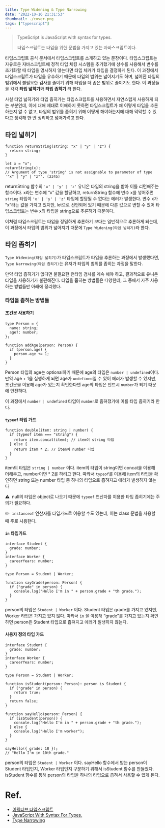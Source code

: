```yaml
---
title: Type Widening & Type Narrowing
date: "2022-10-16 21:31:53"
thumbnail: ./cover.png
tags: ["typescript"]
---
```


> TypeScript is JavaScript with syntax for types.
>
> 타입스크립트는 타입을 위한 문법을 가지고 있는 자바스크립트이다.

타입스크립트 공식 문서에서 타입스크립트를 소개하고 있는 문장이다. 타입스크립트는 자유로운 자바스크립트에 정적 타입 체킹 시스템을 추가했기에 상수를 사용해서 변수를 초기화할 때 타입을 명시하지 않는다면 타입 체커가 타입을 결정하게 된다. 이 과정에서 타입스크립트가 타입을 유추하기 때문에 타입의 범위는 넓어지기도 하며, 넓어진 타입의 범위에서 불필요한 검사를 줄이기 위해 타입을 더 좁은 범위로 줄이기도 한다. 이 과정들을 각각 **타입 넓히기**와 **타입 좁히기** 라 한다.

사실 타입 넓히기와 타입 좁히기는 타입스크립트를 사용하면서 자연스럽게 사용하게 되는 부분인데, 이에 대해 제대로 이해하지 못하면 타입스크립트가 왜 이렇게 타입을 추론하는지 알 수 없고, 타입의 범위를 좁히기 위해 어떻게 해야하는지에 대해 막막할 수 있다고 생각해 한 번 정리하고 넘어가려고 한다.

## 타입 넓히기

```tsx
function returnString(string: "x" | "y" | "z") {
  return string;
}

let x = "x";
returnString(x);
// Argument of type 'string' is not assignable to parameter of type '"x" | "y" | "z"'. (2345)
```

returnString 함수의 `'x' | 'y' | 'z'` 유니온 타입의 string을 받아 이를 리턴해주는 함수이다. x라는 변수에 “x” 값을 할당하고, returnString 함수에 변수 x를 넣어주면 `string` 타입이 `'x' | 'y' | 'z'` 타입에 할당될 수 없다는 에러가 발생한다. 변수 x가 “x”라는 값을 가지고 있지만, let으로 선언되어 있기 때문에 다른 값으로 변할 수 있어 타입스크립트는 변수 x의 타입을 string으로 추론하기 때문이다.

이처럼 타입스크립트는 타입을 정밀하게 추론하기 보다는 일반적으로 추론하게 되는데, 이 과정에서 타입의 범위가 넓어지기 때문에 `Type Widening(타입 넓히기)`라 한다.

## 타입 좁히기

`Type Widening(타입 넓히기)`가 타입스크립트가 타입을 추론하는 과정에서 발생했다면, `Type Narrowing(타입 좁히기)`는 유저가 타입의 범위를 좁히는 과정을 말한다.

만약 타입 좁히기가 없다면 불필요한 런타임 검사를 계속 해야 하고, 결과적으로 유니온 타입을 사용하기가 불편해진다. 타입을 좁히는 방법들은 다양한데, 그 중에서 자주 사용하는 방법들만 아래에 정리했다.

### 타입을 좁히는 방법들

#### 조건문 사용하기

```tsx
type Person = {
  name: string;
  age?: number;
};

function addAge(person: Person) {
  if (person.age) {
    person.age += 1;
  }
}
```

Person 타입의 age는 optional하기 때문에 age의 타입은 `number | undefined`이다. 만약 age + 1을 실행하게 되면 age가 `undefined`일 수 있어 에러가 발생할 수 있지만, 조건문을 이용해 age가 있는지 확인한다면 age의 타입은 반드시 `number`가 되기 때문에 안전하다.

이 과정에서 `number | undefined` 타입이 `number`로 좁혀졌기에 이를 타입 좁히기라 한다.

#### `typeof` 타입 가드

```tsx
function double(item: string | number) {
  if (typeof item === "string") {
    return item.concat(item); // item이 string 타입
  } else {
    return item * 2; // item이 number 타입
  }
}
```

item의 타입은 `string | number` 이다. item의 타입이 string이면 concat을 이용해 더해주고, number이면 \* 2를 하려고 한다. 따라서 `typeof`를 이용해 item의 타입을 확인하면 string 또는 number 타입 중 하나의 타입으로 좁혀지고 에러가 발생하지 않는다

⚠️  null의 타입은 object로 나오기 때문에 `typeof` 연산자를 이용한 타입 좁히기에는 주의가 필요하다.

✏️  `instanceof` 연산자를 타입가드로 이용할 수도 있는데, 이는 class 문법을 사용할 때 주로 사용한다.

#### `in` 타입가드

```tsx
interface Student {
  grade: number;
}
interface Worker {
  careerYears: number;
}

type Person = Student | Worker;

function sayGrade(person: Person) {
  if ("grade" in person) {
    console.log("Hello I'm in " + person.grade + "th grade.");
  }
}
```

person의 타입은 `Student | Worker` 이다. Student 타입은 grade를 가지고 있지만, Worker 타입은 가지고 있지 않다. 따라서 `in` 을 이용해 “grade”를 가지고 있는지 확인하면 person은 Student 타입으로 좁혀지고 에러가 발생하지 않는다.

#### 사용자 정의 타입 가드

```tsx
interface Student {
  grade: number;
}
interface Worker {
  careerYears: number;
}

type Person = Student | Worker;

function isStudent(person: Person): person is Student {
  if ("grade" in person) {
    return true;
  }
  return false;
}

function sayHello(person: Person) {
  if (isStudent(person)) {
    console.log("Hello I'm in " + person.grade + "th grade.");
  } else {
    console.log("Hello I'm worker");
  }
}

sayHello({ grade: 10 });
// "Hello I'm in 10th grade."
```

person의 타입은 `Student | Worker` 이다. sayHello 함수에서 받는 person이 Student 타입인지, Worker 타입인지 구분하기 위해서 isStudent 함수를 만들었다. isStudent 함수를 통해 person의 타입을 하나의 타입으로 좁혀서 사용할 수 있게 된다.

# Ref.

- [이펙티브 타입스크립트](https://product.kyobobook.co.kr/detail/S000001033114)
- [JavaScript With Syntax For Types.](https://www.typescriptlang.org/)
- [Type Narrowing](https://medium.com/nodejs-server/type-narrowing-ts-f62fc28f413f)
